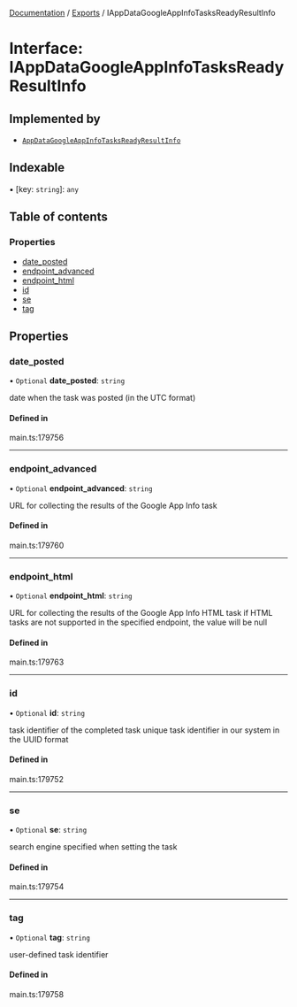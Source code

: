 [Documentation](../README.md) / [Exports](../modules.md) / IAppDataGoogleAppInfoTasksReadyResultInfo

# Interface: IAppDataGoogleAppInfoTasksReadyResultInfo

## Implemented by

- [`AppDataGoogleAppInfoTasksReadyResultInfo`](../classes/AppDataGoogleAppInfoTasksReadyResultInfo.md)

## Indexable

▪ [key: `string`]: `any`

## Table of contents

### Properties

- [date\_posted](IAppDataGoogleAppInfoTasksReadyResultInfo.md#date_posted)
- [endpoint\_advanced](IAppDataGoogleAppInfoTasksReadyResultInfo.md#endpoint_advanced)
- [endpoint\_html](IAppDataGoogleAppInfoTasksReadyResultInfo.md#endpoint_html)
- [id](IAppDataGoogleAppInfoTasksReadyResultInfo.md#id)
- [se](IAppDataGoogleAppInfoTasksReadyResultInfo.md#se)
- [tag](IAppDataGoogleAppInfoTasksReadyResultInfo.md#tag)

## Properties

### date\_posted

• `Optional` **date\_posted**: `string`

date when the task was posted (in the UTC format)

#### Defined in

main.ts:179756

___

### endpoint\_advanced

• `Optional` **endpoint\_advanced**: `string`

URL for collecting the results of the Google App Info task

#### Defined in

main.ts:179760

___

### endpoint\_html

• `Optional` **endpoint\_html**: `string`

URL for collecting the results of the Google App Info HTML task
if HTML tasks are not supported in the specified endpoint, the value will be null

#### Defined in

main.ts:179763

___

### id

• `Optional` **id**: `string`

task identifier of the completed task
unique task identifier in our system in the UUID format

#### Defined in

main.ts:179752

___

### se

• `Optional` **se**: `string`

search engine specified when setting the task

#### Defined in

main.ts:179754

___

### tag

• `Optional` **tag**: `string`

user-defined task identifier

#### Defined in

main.ts:179758
